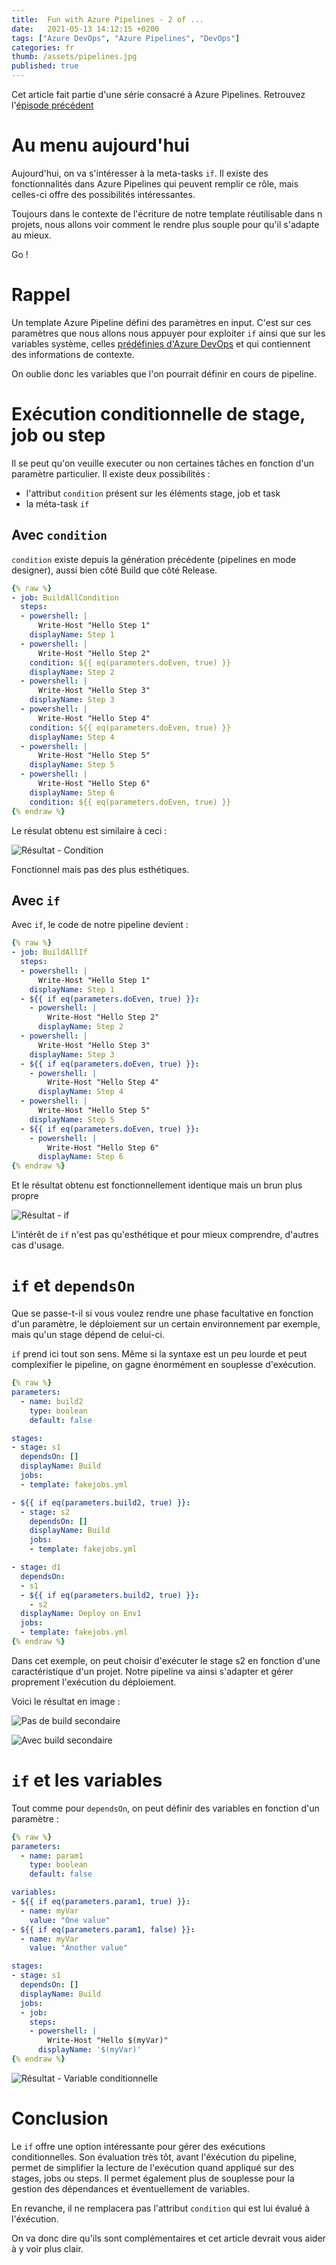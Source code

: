 ```yaml
---
title:  Fun with Azure Pipelines - 2 of ...
date:   2021-05-13 14:12:15 +0200
tags: ["Azure DevOps", "Azure Pipelines", "DevOps"]
categories: fr
thumb: /assets/pipelines.jpg
published: true
---
```


Cet article fait partie d'une série consacré à Azure Pipelines. Retrouvez l'[épisode précédent](/fr/2021/04/12/fun-wit-azure-pipelines-1.html)

# Au menu aujourd'hui

Aujourd'hui, on va s'intéresser à la meta-tasks ```if```. Il existe des fonctionnalités dans Azure Pipelines qui peuvent remplir ce rôle, mais celles-ci offre des possibilités intéressantes.

Toujours dans le contexte de l'écriture de notre template réutilisable dans n projets, nous allons voir comment le rendre plus souple pour qu'il s'adapte au mieux.

Go !

# Rappel

Un template Azure Pipeline défini des paramètres en input. C'est sur ces paramètres que nous allons nous appuyer pour exploiter ```if``` ainsi que sur les variables système, celles [prédéfinies d'Azure DevOps](https://docs.microsoft.com/en-us/azure/devops/pipelines/build/variables?view=azure-devops&tabs=yaml) et qui contiennent des informations de contexte.

On oublie donc les variables que l'on pourrait définir en cours de pipeline.

# Exécution conditionnelle de stage, job ou step

Il se peut qu'on veuille executer ou non certaines tâches en fonction d'un paramètre particulier. Il existe deux possibilités :

- l'attribut ```condition``` présent sur les éléments stage, job et task
- la méta-task ```if```

## Avec ```condition```

```condition``` existe depuis la génération précédente (pipelines en mode designer), aussi bien côté Build que côté Release.

```yaml
{% raw %}
- job: BuildAllCondition
  steps:
  - powershell: |
      Write-Host "Hello Step 1"
    displayName: Step 1
  - powershell: |
      Write-Host "Hello Step 2"
    condition: ${{ eq(parameters.doEven, true) }}
    displayName: Step 2
  - powershell: |
      Write-Host "Hello Step 3"
    displayName: Step 3
  - powershell: |
      Write-Host "Hello Step 4"
    condition: ${{ eq(parameters.doEven, true) }}
    displayName: Step 4
  - powershell: |
      Write-Host "Hello Step 5"
    displayName: Step 5
  - powershell: |
      Write-Host "Hello Step 6"
    displayName: Step 6
    condition: ${{ eq(parameters.doEven, true) }}
{% endraw %}
```

Le résulat obtenu est similaire à ceci :

![Résultat - Condition](/assets/fun-with-pipe-2/condition-pipe-result.png)

Fonctionnel mais pas des plus esthétiques.

## Avec ```if```

Avec ```if```, le code de notre pipeline devient :

```yaml
{% raw %}
- job: BuildAllIf
  steps:
  - powershell: |
      Write-Host "Hello Step 1"
    displayName: Step 1
  - ${{ if eq(parameters.doEven, true) }}:
    - powershell: |
        Write-Host "Hello Step 2"
      displayName: Step 2
  - powershell: |
      Write-Host "Hello Step 3"
    displayName: Step 3
  - ${{ if eq(parameters.doEven, true) }}:
    - powershell: |
        Write-Host "Hello Step 4"
      displayName: Step 4
  - powershell: |
      Write-Host "Hello Step 5"
    displayName: Step 5
  - ${{ if eq(parameters.doEven, true) }}:
    - powershell: |
        Write-Host "Hello Step 6"
      displayName: Step 6
{% endraw %}
```

Et le résultat obtenu est fonctionnellement identique mais un brun plus propre

![Résultat - if](/assets/fun-with-pipe-2/if-pipe-result.png)

L'intérêt de ```if``` n'est pas qu'esthétique et pour mieux comprendre, d'autres cas d'usage.

# ```if``` et  ```dependsOn ```

Que se passe-t-il si vous voulez rendre une phase facultative en fonction d'un paramètre, le déploiement sur un certain environnement par exemple, mais qu'un stage dépend de celui-ci.

```if``` prend ici tout son sens. Même si la syntaxe est un peu lourde et peut complexifier le pipeline, on gagne énormément en souplesse d'exécution.

```yaml
{% raw %}
parameters:
  - name: build2
    type: boolean
    default: false

stages:
- stage: s1
  dependsOn: []
  displayName: Build
  jobs:
  - template: fakejobs.yml

- ${{ if eq(parameters.build2, true) }}:
  - stage: s2
    dependsOn: []
    displayName: Build
    jobs:
    - template: fakejobs.yml

- stage: d1
  dependsOn:
  - s1
  - ${{ if eq(parameters.build2, true) }}:
    - s2
  displayName: Deploy on Env1
  jobs:
  - template: fakejobs.yml
{% endraw %}
```

Dans cet exemple, on peut choisir d'exécuter le stage s2 en fonction d'une caractéristique d'un projet. Notre pipeline va ainsi s'adapter et gérer proprement l'exécution du déploiement.

Voici le résultat en image :

![Pas de build secondaire](/assets/fun-with-pipe-2/dependson-nobuild2.png)

![Avec build secondaire](/assets/fun-with-pipe-2/dependson-build2.png)

# ```if``` et les variables

Tout comme pour ```dependsOn```, on peut définir des variables en fonction d'un paramètre :

```yaml
{% raw %}
parameters:
  - name: param1
    type: boolean
    default: false

variables:
- ${{ if eq(parameters.param1, true) }}:
  - name: myVar
    value: "One value"
- ${{ if eq(parameters.param1, false) }}:
  - name: myVar
    value: "Another value"

stages:
- stage: s1
  dependsOn: []
  displayName: Build
  jobs:
  - job:
    steps:
    - powershell: |
        Write-Host "Hello $(myVar)"
      displayName: '$(myVar)'
{% endraw %}
```

![Résultat - Variable conditionnelle](/assets/fun-with-pipe-2/conditional-variable.png)

# Conclusion

Le ```if``` offre une option intéressante pour gérer des exécutions conditionnelles. Son évaluation très tôt, avant l'éxécution du pipeline, permet de simplifier la lecture de l'exécution quand appliqué sur des stages, jobs ou steps. Il permet également plus de souplesse pour la gestion des dépendances et éventuellement de variables.

En revanche, il ne remplacera pas l'attribut ```condition``` qui est lui évalué à l'éxécution.

On va donc dire qu'ils sont complémentaires et cet article devrait vous aider à y voir plus clair.